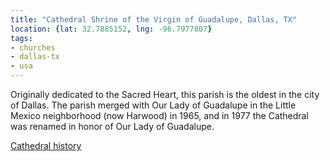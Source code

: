 ```yaml
---
title: "Cathedral Shrine of the Virgin of Guadalupe, Dallas, TX"
location: {lat: 32.7885152, lng: -96.7977807}
tags:
- churches
- dallas-tx
- usa
---
```


Originally dedicated to the Sacred Heart, this parish is the oldest in the city of Dallas.  The parish merged with Our Lady of Guadalupe in the Little Mexico neighborhood (now Harwood) in 1965, and in 1977 the Cathedral was renamed in honor of Our Lady of Guadalupe.

[Cathedral history](https://www.cathdal.org/cathedral)
